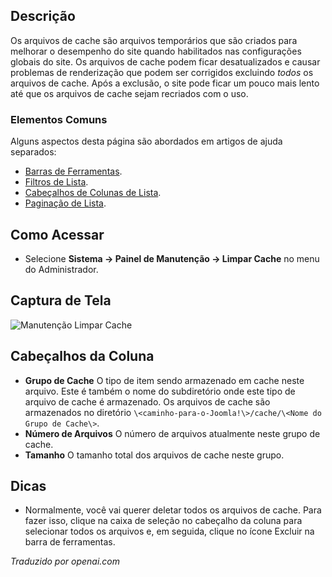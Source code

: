 <!-- Filename: Help4.x:Maintenance:_Clear_Cache  / Display title: Manutenção: Limpar Cache -->

## Descrição

Os arquivos de cache são arquivos temporários que são criados para melhorar o desempenho do site quando habilitados nas configurações globais do site. Os arquivos de cache podem ficar desatualizados e causar problemas de renderização que podem ser corrigidos excluindo *todos* os arquivos de cache. Após a exclusão, o site pode ficar um pouco mais lento até que os arquivos de cache sejam recriados com o uso.

### Elementos Comuns

Alguns aspectos desta página são abordados em artigos de ajuda separados:

* [Barras de Ferramentas](jdocmanual?article=help/common-elements/toolbars).
* [Filtros de Lista](jdocmanual?article=help/common-elements/list-filters).
* [Cabeçalhos de Colunas de Lista](jdocmanual?article=help/common-elements/list-column-headers).
* [Paginação de Lista](jdocmanual?article=help/common-elements/list-pagination).

## Como Acessar

- Selecione **Sistema → Painel de Manutenção → Limpar Cache** no menu do Administrador.


## Captura de Tela

![Manutenção Limpar Cache](../../../ptbr/imagens/manutencao/manutencao-limpar-cache.png)

## Cabeçalhos da Coluna

- **Grupo de Cache** O tipo de item sendo armazenado em cache neste arquivo. Este é
  também o nome do subdiretório onde este tipo de arquivo de cache é
  armazenado. Os arquivos de cache são armazenados no diretório
  `\<caminho-para-o-Joomla!\>/cache/\<Nome do Grupo de Cache\>`.
- **Número de Arquivos** O número de arquivos atualmente neste grupo de cache.
- **Tamanho** O tamanho total dos arquivos de cache neste grupo.

## Dicas

- Normalmente, você vai querer deletar todos os arquivos de cache. Para fazer isso, clique na
  caixa de seleção no cabeçalho da coluna para selecionar todos os arquivos e, em seguida, clique no
  ícone Excluir na barra de ferramentas.

*Traduzido por openai.com*

